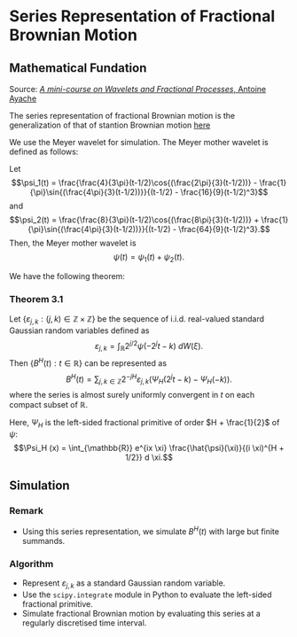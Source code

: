 # Series Representation of Fractional Brownian Motion

## Mathematical Fundation
Source: [_A mini-course on Wavelets and Fractional Processes_, Antoine Ayache](http://math.univ-lille1.fr/~ayache/COURSE-WavFrac.pdf)

The series representation of fractional Brownian motion is the generalization of that of stantion Brownian motion [here](https://gitlab.eecs.umich.edu/logm/wn23/fractional-brownian-motion/standard-brownian-motion/-/tree/main/series-representation) 

We use the Meyer wavelet for simulation.
The Meyer mother wavelet is defined as follows:

Let $$\psi_1(t) = \frac{\frac{4}{3\pi}(t-1/2)\cos{(\frac{2\pi}{3}(t-1/2))} - \frac{1}{\pi}\sin{(\frac{4\pi}{3}(t-1/2))}}{(t-1/2) - \frac{16}{9}(t-1/2)^3}$$
and 
$$\psi_2(t) = \frac{\frac{8}{3\pi}(t-1/2)\cos{(\frac{8\pi}{3}(t-1/2))} + \frac{1}{\pi}\sin{(\frac{4\pi}{3}(t-1/2))}}{(t-1/2) - \frac{64}{9}(t-1/2)^3}.$$
Then, the Meyer mother wavelet is
$$\psi(t) = \psi_1(t) + \psi_2(t).$$

We have the following theorem:
### Theorem 3.1
Let $\{\varepsilon_{j, k} : (j, k) \in \mathbb{Z} \times \mathbb{Z}\}$ be the sequence of i.i.d. real-valued standard Gaussian random variables defined as
$$\varepsilon_{j,k} = \int_{\mathbb R} 2^{j/2}\psi(-2^{j}t-k) ~ dW(\xi).$$
Then $\{B^H(t) : t \in \mathbb {R}\}$ can be represented as 
$$B^H(t) = \sum_{j, k \in \mathbb {Z}} 2^{-jH}\varepsilon_{j,k}(\Psi_H(2^jt-k) - \Psi_H(-k)).$$
where the series is almost surely uniformly convergent in $t$ on each compact subset of $\mathbb{R}$.

Here, $\Psi_H$ is the left-sided fractional primitive of order $H + \frac{1}{2}$ of $\psi$:
$$\Psi_H (x) = \int_{\mathbb{R}} e^{ix \xi} \frac{\hat{\psi}(\xi)}{(i \xi)^{H + 1/2}} d \xi.$$

## Simulation

### Remark
- Using this series representation, we simulate $B^H(t)$ with large but finite summands.

### Algorithm
- Represent $\varepsilon_{j,k}$ as a standard Gaussian random variable.
- Use the `scipy.integrate` module in Python to evaluate the left-sided fractional primitive.
- Simulate fractional Brownian motion by evaluating this series at a regularly discretised time interval.
